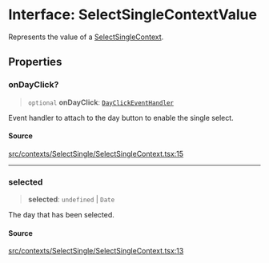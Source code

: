 # Interface: SelectSingleContextValue

Represents the value of a [SelectSingleContext](../variables/SelectSingleContext.md).

## Properties

### onDayClick?

> `optional` **onDayClick**: [`DayClickEventHandler`](../type-aliases/DayClickEventHandler.md)

Event handler to attach to the day button to enable the single select.

#### Source

[src/contexts/SelectSingle/SelectSingleContext.tsx:15](https://github.com/gpbl/react-day-picker/blob/9ad13dc72fff814dcf720a62f6e3b5ea38e8af6d/src/contexts/SelectSingle/SelectSingleContext.tsx#L15)

***

### selected

> **selected**: `undefined` \| `Date`

The day that has been selected.

#### Source

[src/contexts/SelectSingle/SelectSingleContext.tsx:13](https://github.com/gpbl/react-day-picker/blob/9ad13dc72fff814dcf720a62f6e3b5ea38e8af6d/src/contexts/SelectSingle/SelectSingleContext.tsx#L13)
